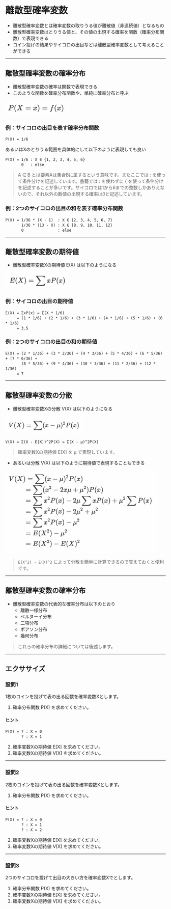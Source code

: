 # 離散型確率変数

* 離散型確率変数とは確率変数の取りうる値が離散値（非連続値）となるもの
* 離散型確率変数はとりうる値と、その値の出現する確率を関数（確率分布関数）で表現できる
* コイン投げの結果やサイコロの出目などは離散型確率変数として考えることができる

---

## 離散型確率変数の確率分布

* 離散型確率変数の確率は関数で表現できる
* このような関数を確率分布関数や、単純に確率分布と呼ぶ

<img src="img/290.png" width="200px">

### 例：サイコロの出目を表す確率分布関数

```
P(X) = 1/6
```

あるいはXのとりうる範囲を具体的にして以下のように表現しても良い

```
P(X) = 1/6 : X ∈ {1, 2, 3, 4, 5, 6}
       0   : else
```

> A ∈ B とは要素Aは集合Bに属するという意味です。またここでは : を使って条件分けを記述しています。書籍では : を使わずに { を使って条件分けを記述することが多いです。サイコロでは1から6までの整数しかありえないので、それ以外の数値の出現する確率は0と記述しています。


### 例：2つのサイコロの出目の和を表す確率分布関数

```
P(X) = 1/36 * (X - 1)  : X ∈ {2, 3, 4, 5, 6, 7}
       1/36 * (13 - X) : X ∈ {8, 9, 10, 11, 12}
       0               : else
```

---


## 離散型確率変数の期待値

* 離散型確率変数Xの期待値 E(X) は以下のようになる

<img src="img/291.png" width="200px">

### 例：サイコロの出目の期待値

```
E(X) = ΣxP(x) = Σ(X * 1/6)
     = (1 * 1/6) + (2 * 1/6) + (3 * 1/6) + (4 * 1/6) + (5 * 1/6) + (6 * 1/6) 
     = 3.5
```

### 例：2つのサイコロの出目の和の期待値

```
E(X) = (2 * 1/36) + (3 * 2/36) + (4 * 3/36) + (5 * 4/36) + (6 * 5/36) + (7 * 6/36) + 
       (8 * 5/36) + (9 * 4/36) + (10 * 3/36) + (11 * 2/36) + (12 * 1/36)
     = 7
```

---

## 離散型確率変数の分散

* 離散型確率変数Xの分散 V(X) は以下のようになる

<img src="img/292.png" width="240px">

```
V(X) = Σ(X - E[X])^2P(X) = Σ(X - μ)^2P(X)
```

> 確率変数Xの期待値 E[X] を μ で表現しています。

* あるいは分散 V(X) は以下のように期待値で表現することもできる

<img src="img/293.png" width="480px">

> `E(X^2) - E(X)^2` によって分散を簡単に計算できるので覚えておくと便利です。

---


## 離散型確率変数の確率分布

* 離散型確率変数の代表的な確率分布は以下のとおり
    * 離散一様分布
    * ベルヌーイ分布
    * 二項分布
    * ポアソン分布
    * 幾何分布

> これらの確率分布の詳細については後述します。

---

## エクササイズ

### 設問1

1枚のコインを投げて表の出る回数を確率変数Xとします。

1. 確率分布関数 P(X) を求めてください。

#### ヒント

```
P(X) = ? : X = 0
       ? : X = 1
```

2. 確率変数Xの期待値 E[X] を求めてください。
3. 確率変数Xの期待値 V[X] を求めてください。

---

### 設問2

2枚のコインを投げて表の出る回数を確率変数Xとします。

1. 確率分布関数 P(X) を求めてください。

#### ヒント

```
P(X) = ? : X = 0
       ? : X = 1
       ? : X = 2
```

2. 確率変数Xの期待値 E[X] を求めてください。
3. 確率変数Xの期待値 V[X] を求めてください。

---

### 設問3

2つのサイコロを投げて出目の大きい方を確率変数Xでとします。

1. 確率分布関数 P(X) を求めてください。
2. 確率変数Xの期待値 E[X] を求めてください。
3. 確率変数Xの期待値 V[X] を求めてください。

<!-- 


### 設問1

1枚のコインを投げて表の出る回数を確率変数Xとします。

1. 確率分布関数 P(X) を求めてください。

#### ヒント

```
P(X) = 0.5 : X = 0
       0.5 : X = 1
```

2. 確率変数Xの期待値 E[X] を求めてください。

E(X) = 0 * 0.5 + 1 * 0.5 = 0.5

3. 確率変数Xの期待値 V[X] を求めてください。

E(X^2) = 0^2 * 0.5 + 1^2 * 0.5 = 0.5
E(X)^2 = 0.5^2 = 0.25

V(X) = E(X^2) - E(X)^2 = 0.5 - 0.25 = 0.25

---

### 設問2

2枚のコインを投げて表の出る回数を確率変数Xとします。

1. 確率分布関数 P(X) を求めてください。

#### ヒント

```
P(X) = 1/4 : X = 0
       1/2 : X = 1
       1/4 : X = 2
```

2. 確率変数Xの期待値 E[X] を求めてください。

E(X) = 0 * 1/4 + 1 * 1/2 + 2 * 1/4 = 1


3. 確率変数Xの期待値 V[X] を求めてください。

E(X^2) = 0^2 * 1/4 + 1^2 * 1/2 + 2^2 * 1/4 = 1.5
E(X)^2 = 1^2 = 1

V(X) = E(X^2) - E(X)^2 = 1.5 - 1 = 0.5 

---

### 設問3

2つのサイコロを投げて出目の大きい方を確率変数Xでとします。

1. 確率分布関数 P(X) を求めてください。


P(X) = 1/36  : X = 1
       3/36  : X = 2
       5/36  : X = 3
       7/36  : X = 4
       9/36  : X = 5
       11/36 : X = 6

2. 確率変数Xの期待値 E[X] を求めてください。

E(X) = 1 * 1/36 + 2 * 3/36 + 3 * 5/36 + 4 * 7/36 + 5 * 9/36 + 6 * 11/36 = 4.472222

3. 確率変数Xの期待値 V[X] を求めてください。

E(X^2) = 1^2 * 1/36 + 2^2 * 3/36 + 3^2 * 5/36 + 4^2 * 7/36 + 5^2 * 9/36 + 6^2 * 11/36 = 21.97222
E(X)^2 = 4.472222^2 = 20.00077
V(X) = E(X^2) - E(X)^2 = 21.97222 - 20.00077 = 1.97145

-->